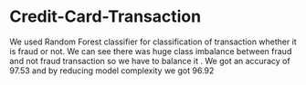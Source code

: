 # Credit-Card-Transaction
We used Random Forest classifier for classification of transaction whether it is fraud or not. We can see there was huge class imbalance between fraud and not fraud transaction so we have to balance it . We got an accuracy of 97.53 and by reducing model complexity we got 96.92
